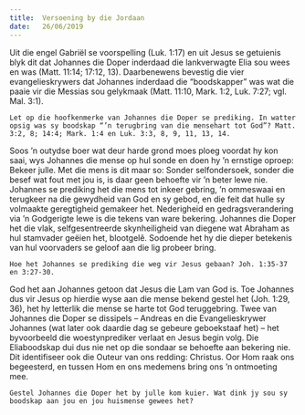 ```yaml
---
title:  Versoening by die Jordaan
date:   26/06/2019
---
```


Uit die engel Gabriël se voorspelling (Luk. 1:17) en uit Jesus se getuienis blyk dit dat Johannes die Doper inderdaad die lankverwagte Elia sou wees en was (Matt. 11:14; 17:12, 13). Daarbenewens bevestig die vier evangelieskrywers dat Johannes inderdaad die “boodskapper” was wat die paaie vir die Messias sou gelykmaak (Matt. 11:10, Mark. 1:2, Luk. 7:27; vgl. Mal. 3:1). 

`Let op die hoofkenmerke van Johannes die Doper se prediking. In watter opsig was sy boodskap “’n terugbring van die mensehart tot God”? Matt. 3:2, 8; 14:4; Mark. 1:4 en Luk. 3:3, 8, 9, 11, 13, 14.` 

Soos ’n outydse boer wat deur harde grond moes ploeg voordat hy kon saai, wys Johannes die mense op hul sonde en doen hy ’n ernstige oproep: Bekeer julle. Met die mens is dit maar so: Sonder selfondersoek, sonder die besef wat fout met jou is, is daar geen behoefte vir ’n beter lewe nie. Johannes se prediking het die mens tot inkeer gebring, ’n ommeswaai en terugkeer na die gewydheid van God en sy gebod, en die feit dat hulle sy volmaakte geregtigheid gemakeer het. Nederigheid en gedragsverandering via ’n Godgerigte lewe is die tekens van ware bekering. Johannes die Doper het die vlak, selfgesentreerde skynheiligheid van diegene wat Abraham as hul stamvader geëien het, blootgelê. Sodoende het hy die dieper betekenis van hul voorvaders se geloof aan die lig probeer bring. 

`Hoe het Johannes se prediking die weg vir Jesus gebaan? Joh. 1:35-37 en 3:27-30.` 

God het aan Johannes getoon dat Jesus die Lam van God is. Toe Johannes dus vir Jesus op hierdie wyse aan die mense bekend gestel het (Joh. 1:29, 36), het hy letterlik die mense se harte tot God teruggebring. Twee van Johannes die Doper se dissipels – Andreas en die Evangelieskrywer Johannes (wat later ook daardie dag se gebeure geboekstaaf het) – het byvoorbeeld die woestynprediker verlaat en Jesus begin volg. Die Eliaboodskap dui dus nie net op die sondaar se behoefte aan bekering nie. Dit identifiseer ook die Outeur van ons redding: Christus. Oor Hom raak ons begeesterd, en tussen Hom en ons medemens bring ons ’n ontmoeting mee. 

`Gestel Johannes die Doper het by julle kom kuier. Wat dink jy sou sy boodskap aan jou en jou huismense gewees het?`